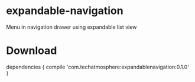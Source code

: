 # expandable-navigation
Menu in navigation drawer using expandable list view

# Download
dependencies {
  compile 'com.techatmosphere:expandablenavigation:0.1.0'
}
